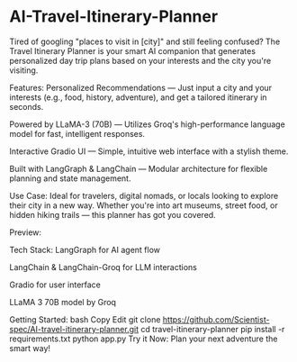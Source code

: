 # AI-Travel-Itinerary-Planner

Tired of googling "places to visit in [city]" and still feeling confused? The Travel Itinerary Planner is your smart AI companion that generates personalized day trip plans based on your interests and the city you're visiting.

 Features:
 Personalized Recommendations — Just input a city and your interests (e.g., food, history, adventure), and get a tailored itinerary in seconds.

 Powered by LLaMA-3 (70B) — Utilizes Groq's high-performance language model for fast, intelligent responses.

 Interactive Gradio UI — Simple, intuitive web interface with a stylish theme.

 Built with LangGraph & LangChain — Modular architecture for flexible planning and state management.

 Use Case:
Ideal for travelers, digital nomads, or locals looking to explore their city in a new way. Whether you're into art museums, street food, or hidden hiking trails — this planner has got you covered.

 Preview:

Tech Stack:
LangGraph for AI agent flow

LangChain & LangChain-Groq for LLM interactions

Gradio for user interface

LLaMA 3 70B model by Groq

 Getting Started:
bash
Copy
Edit
git clone https://github.com/Scientist-spec/AI-travel-itinerary-planner.git
cd travel-itinerary-planner
pip install -r requirements.txt
python app.py
 Try it Now:
Plan your next adventure the smart way!



